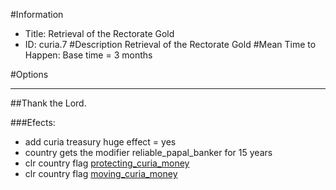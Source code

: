 #Information
 - Title: Retrieval of the Rectorate Gold
 - ID: curia.7
#Description
Retrieval of the Rectorate Gold
#Mean Time to Happen:
Base time = 3 months

#Options

___
##Thank the Lord.

###Efects:<ul><li>add curia treasury huge effect = yes</li><li>country gets the modifier reliable_papal_banker for 15 years</li><li>clr country flag [protecting_curia_money](../flags/protecting_curia_money.md)</li><li>clr country flag [moving_curia_money](../flags/moving_curia_money.md)</li></ul>
